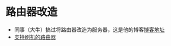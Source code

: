 # 路由器改造

- 同事（大牛）搞过将路由器改造为服务器，这是他的博客[博客地址](http://zzqhost.work:5902/pages/5af47c/#%E6%8A%A5%E5%90%8D%E5%8D%87%E7%BA%A7%E5%88%B0jdcos4os4-0)
- [支持刷机的路由器](http://www.ttcoder.cn/index.php/2024/04/14/support-openwrt-routers/)
